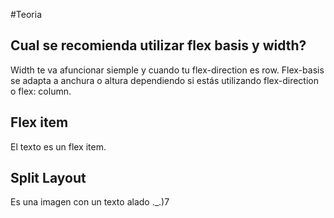 #Teoria

## Cual se recomienda utilizar flex basis y width?

Width te va afuncionar siemple y cuando tu flex-direction es row.
Flex-basis se adapta a anchura o altura dependiendo si estás utilizando flex-direction o flex: column.

## Flex item 

El texto es un flex item.

## Split Layout

Es una imagen con un texto alado ._.)7 